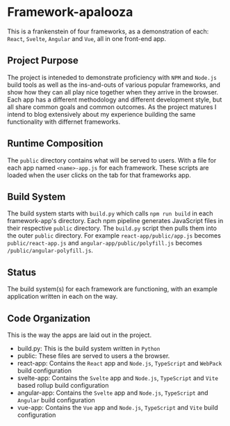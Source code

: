 # Framework-apalooza

This is a frankenstein of four frameworks, as a demonstration of each: `React`, `Svelte`, `Angular` and `Vue`, all in one front-end app.

## Project Purpose

The project is inteneded to demonstrate proficiency with `NPM` and `Node.js` build tools as well as the ins-and-outs of various popular frameworks, and show how they can all play nice together when they arrive in the browser. Each app has a different methodology and different development style, but all share common goals and common outcomes. As the project matures I intend to blog extensively about my experience building the same functionality with differnet frameworks.

## Runtime Composition 

The `public` directory contains what will be served to users. With a file for each app named `<name>-app.js` for each framework. These scripts are loaded when the user clicks on the tab for that frameworks app.

## Build System

The build system starts with `build.py` which calls `npm run build` in each framework-app's directory. Each npm pipeline generates JavaScript files in their respective `public` directory. The `build.py` script then pulls them into the outer `public` directory. For example `react-app/public/app.js` becomes `public/react-app.js` and `angular-app/public/polyfill.js` becomes `/public/angular-polyfill.js`.

## Status

The build system(s) for each framework are functioning, with an example application written in each on the way.


## Code Organization

This is the way the apps are laid out in the project.

- build.py: This is the build system written in `Python`
- public: These files are served to users a the browser.
- react-app: Contains the `React` app and `Node.js`, `TypeScript` and `WebPack` build configuration
- svelte-app: Contains the `Svelte` app and `Node.js`,  `TypeScript` and `Vite` based rollup build configuration
- angular-app: Contains the `Svelte` app and `Node.js`,  `TypeScript` and `Angular` build configuration
- vue-app: Contains the `Vue` app and `Node.js`,  `TypeScript` and `Vite` build configuration
